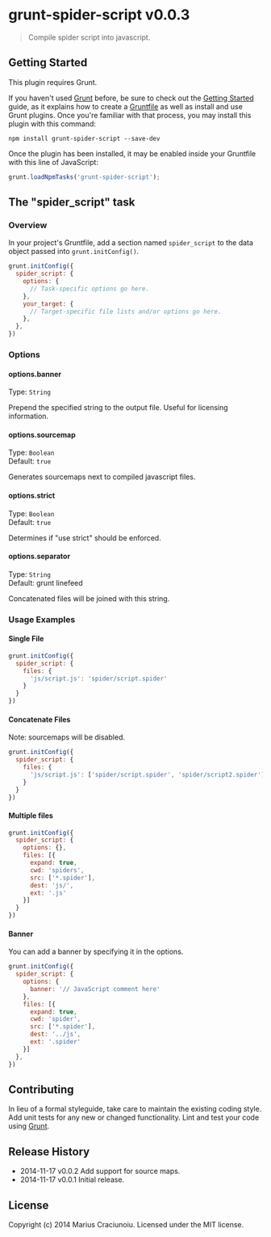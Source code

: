 # grunt-spider-script v0.0.3

> Compile spider script into javascript.

## Getting Started
This plugin requires Grunt.

If you haven't used [Grunt](http://gruntjs.com/) before, be sure to check out the [Getting Started](http://gruntjs.com/getting-started) guide, as it explains how to create a [Gruntfile](http://gruntjs.com/sample-gruntfile) as well as install and use Grunt plugins. Once you're familiar with that process, you may install this plugin with this command:

```shell
npm install grunt-spider-script --save-dev
```

Once the plugin has been installed, it may be enabled inside your Gruntfile with this line of JavaScript:

```js
grunt.loadNpmTasks('grunt-spider-script');
```

## The "spider_script" task

### Overview
In your project's Gruntfile, add a section named `spider_script` to the data object passed into `grunt.initConfig()`.

```js
grunt.initConfig({
  spider_script: {
    options: {
      // Task-specific options go here.
    },
    your_target: {
      // Target-specific file lists and/or options go here.
    },
  },
})
```

### Options

#### options.banner
Type: `String`  

Prepend the specified string to the output file. Useful for licensing information.

#### options.sourcemap
Type: `Boolean`  
Default: `true`    

Generates sourcemaps next to compiled javascript files.

#### options.strict
Type: `Boolean`  
Default: `true`    

Determines if "use strict" should be enforced.

#### options.separator
Type: `String`  
Default: grunt linefeed    

Concatenated files will be joined with this string.

### Usage Examples

#### Single File

```js
grunt.initConfig({
  spider_script: {
    files: {
      'js/script.js': 'spider/script.spider'
    }
  }
})
```

#### Concatenate Files

Note: sourcemaps will be disabled.

```js
grunt.initConfig({
  spider_script: {
    files: {
      'js/script.js': ['spider/script.spider', 'spider/script2.spider']
    }
  }
})
```

#### Multiple files

```js
grunt.initConfig({
  spider_script: {
    options: {},
    files: [{
      expand: true,
      cwd: 'spiders',
      src: ['*.spider'],
      dest: 'js/',
      ext: '.js'
    }]
  }
})
```

#### Banner
You can add a banner by specifying it in the options.

```js
grunt.initConfig({
  spider_script: {
    options: {
      banner: '// JavaScript comment here'
    },
    files: [{
      expand: true,
      cwd: 'spider',
      src: ['*.spider'],
      dest: '../js',
      ext: '.spider'
    }]
  },
})
```

## Contributing
In lieu of a formal styleguide, take care to maintain the existing coding style. Add unit tests for any new or changed functionality. Lint and test your code using [Grunt](http://gruntjs.com/).

## Release History

 * 2014-11-17   v0.0.2   Add support for source maps.  
 * 2014-11-17   v0.0.1   Initial release.  

## License
Copyright (c) 2014 Marius Craciunoiu. Licensed under the MIT license.
